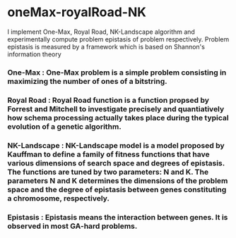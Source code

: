 # oneMax-royalRoad-NK

I implement One-Max, Royal Road, NK-Landscape algorithm and experimentally compute problem epistasis of problem respectively. Problem epistasis is measured by a framework which is based on Shannon's information theory 

### One-Max : One-Max problem is a simple problem consisting in maximizing the number of ones of a bitstring. 
### Royal Road : Royal Road function is a function propsed by Forrest and Mitchell to investigate precisely and quantiatively how schema processing actually takes place during the typical evolution of a genetic algorithm.
### NK-Landscape : NK-Landscape model is a model proposed by Kauffman to define a family of fitness functions that have various dimensions of search space and degrees of epistasis. The functions are tuned by two parameters: N and K. The parameters N and K determines the dimensions of the problem space and the degree of epistasis between genes constituting a chromosome, respectively. 
### Epistasis : Epistasis means the interaction between genes. It is observed in most GA-hard problems.  
